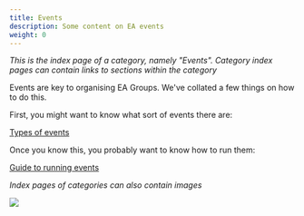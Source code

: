 ```yaml
---
title: Events
description: Some content on EA events
weight: 0
---
```

_This is the index page of a category, namely "Events". Category index pages can contain links to sections within the category_

Events are key to organising EA Groups. We've collated a few things on how to do this.

First, you might want to know what sort of events there are:

[Types of events](/events/types_of_events)

Once you know this, you probably want to know how to run them:

[Guide to running events](/events/guide-to-running-events)

_Index pages of categories can also contain images_

![](/img/job-opportunity-2_orig.png)
